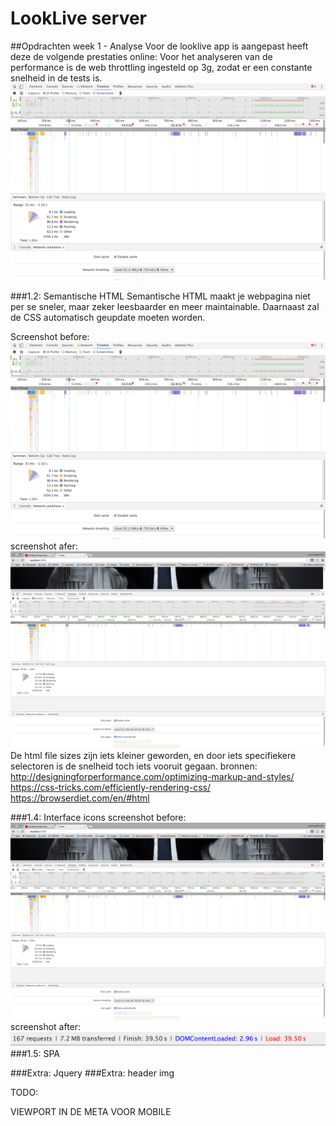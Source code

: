 # LookLive server

##Opdrachten week 1 - Analyse
Voor de looklive app is aangepast heeft deze de volgende prestaties online:
Voor het analyseren van de performance is de web throttling ingesteld op 3g, zodat er een constante snelheid in de tests is. 
<img src="/public/screenshots/screenshot_before_ev.png" alt="">

###1.2: Semantische HTML
Semantische HTML maakt je webpagina niet per se sneler, maar zeker leesbaarder en meer maintainable. Daarnaast zal de CSS automatisch geupdate moeten worden.

Screenshot before:
<img src="/public/screenshots/screenshot_before_ev.png" alt="">
screenshot afer:
<img src="/public/screenshots/screenshot_html_after.png" alt="">
De html file sizes zijn iets kleiner geworden, en door iets specifiekere selectoren is de snelheid toch iets vooruit gegaan.
bronnen:
http://designingforperformance.com/optimizing-markup-and-styles/
https://css-tricks.com/efficiently-rendering-css/
https://browserdiet.com/en/#html

###1.4: Interface icons
screenshot before:
<img src="/public/screenshots/screenshot_html_after.png" alt="">
screenshot after:
<img src="/public/screenshots/screenshot_interfaceicons_after.png" alt="">
###1.5: SPA

###Extra: Jquery
###Extra: header img



TODO:

VIEWPORT IN DE META VOOR MOBILE
